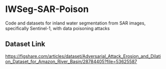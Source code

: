 # IWSeg-SAR-Poison
Code and datasets for inland water segmentation from SAR images, specifically Sentinel-1, with data poisoning attacks

## Dataset Link

https://figshare.com/articles/dataset/Adversarial_Attack_Erosion_and_Dilation_Dataset_for_Amazon_River_Basin/28784405?file=53625587

